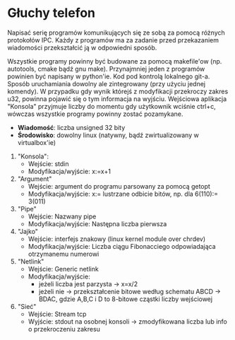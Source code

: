 # Głuchy telefon

Napisać serię programów komunikujących się ze sobą za pomocą różnych protokołów IPC. Każdy z programów ma za zadanie przed przekazaniem wiadomości przekształcić ją w odpowiedni sposób.

Wszystkie programy powinny być budowane za pomocą makefile'ow (np. autotools, cmake bądź gnu make). Przynajmniej jeden z programów powinien być napisany w python'ie. Kod pod kontrolą lokalnego git-a. Sposób uruchamiania dowolny ale zintegrowany (przy użyciu jednej komendy). W przypadku gdy wynik którejś z modyfikacji przekroczy zakres u32, powinna pojawić się o tym informacja na wyjściu. Wejściowa aplikacja "Konsola" przyjmuje liczby do momentu gdy użytkownik wciśnie ctrl+c, wówczas wszystkie programy powinny zostać pozamykane.

- **Wiadomość**: liczba unsigned 32 bity
- **Środowisko**: dowolny linux (natywny, bądź zwirtualizowany w virtualbox'ie)

1. "Konsola":
    - Wejście: stdin
    - Modyfikacja/wyjście: x:=x+1
2. "Argument"
    - Wejście: argument do programu parsowany za pomocą getopt
    - Modyfikacja/wyjście: x:= lustrzane odbicie bitów, np. dla 6(110):= 3(011)
3. "Pipe"
    - Wejście: Nazwany pipe
    - Modyfikacja/wyjście: Następna liczba pierwsza
4. "Jajko"
    - Wejście: interfejs znakowy (linux kernel module over chrdev)
    - Modyfikacja/wyjście: Liczba ciągu Fibonacciego odpowiadająca otrzymanemu numerowi
5. "Netlink"
    - Wejście: Generic netlink
    - Modyfikacja/wyjście:
        - jeżeli liczba jest parzysta -> x=x/2
        - jeżeli nie -> przekształcenie bitowe według schematu ABCD -> BDAC, gdzie A,B,C i D to 8-bitowe cząstki liczby wejściowej
6. "Sieć"
    - Wejście: Stream tcp
    - Wyjście: stdout na osobnej konsoli -> zmodyfikowana liczba lub info o przekroczeniu zakresu